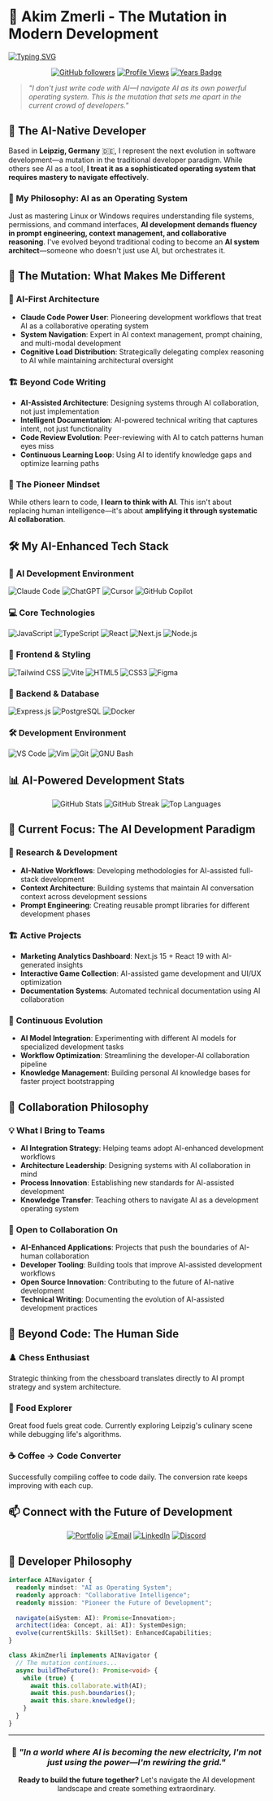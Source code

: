 # 🧬 Akim Zmerli - The Mutation in Modern Development

[![Typing SVG](https://readme-typing-svg.herokuapp.com?font=Fira+Code&weight=600&size=28&duration=3000&pause=1000&color=00D4FF&background=0D1117&center=true&vCenter=true&multiline=true&width=800&height=100&lines=AI-Native+Developer+%7C+Claude+Code+Pioneer;Treating+AI+as+a+Powerful+Operating+System;Architecture+%E2%80%A2+Code+%E2%80%A2+Documentation+%E2%80%A2+Innovation)](https://git.io/typing-svg)

<div align="center">



[![GitHub followers](https://img.shields.io/github/followers/AkimZmerli?style=for-the-badge&logo=github&logoColor=white&labelColor=black&color=00D4FF)](https://github.com/AkimZmerli)
[![Profile Views](https://komarev.com/ghpvc/?username=AkimZmerli&style=for-the-badge&color=00D4FF&labelColor=black)](https://github.com/AkimZmerli)
[![Years Badge](https://badges.pufler.dev/years/AkimZmerli?style=for-the-badge&color=00D4FF&labelColor=black)](https://github.com/AkimZmerli)

</div>

> *"I don't just write code with AI—I navigate AI as its own powerful operating system. This is the mutation that sets me apart in the current crowd of developers."*

## 🚀 The AI-Native Developer

Based in **Leipzig, Germany** 🇩🇪, I represent the next evolution in software development—a mutation in the traditional developer paradigm. While others see AI as a tool, **I treat it as a sophisticated operating system that requires mastery to navigate effectively**.

### 🧭 My Philosophy: AI as an Operating System

Just as mastering Linux or Windows requires understanding file systems, permissions, and command interfaces, **AI development demands fluency in prompt engineering, context management, and collaborative reasoning**. I've evolved beyond traditional coding to become an **AI system architect**—someone who doesn't just use AI, but orchestrates it.

## 🔬 The Mutation: What Makes Me Different

### 🎯 **AI-First Architecture**
- **Claude Code Power User**: Pioneering development workflows that treat AI as a collaborative operating system
- **System Navigation**: Expert in AI context management, prompt chaining, and multi-modal development
- **Cognitive Load Distribution**: Strategically delegating complex reasoning to AI while maintaining architectural oversight

### 🏗️ **Beyond Code Writing**
- **AI-Assisted Architecture**: Designing systems through AI collaboration, not just implementation
- **Intelligent Documentation**: AI-powered technical writing that captures intent, not just functionality  
- **Code Review Evolution**: Peer-reviewing with AI to catch patterns human eyes miss
- **Continuous Learning Loop**: Using AI to identify knowledge gaps and optimize learning paths

### 🧠 **The Pioneer Mindset**
While others learn to code, **I learn to think with AI**. This isn't about replacing human intelligence—it's about **amplifying it through systematic AI collaboration**.

## 🛠️ My AI-Enhanced Tech Stack

### 🤖 **AI Development Environment**
![Claude Code](https://img.shields.io/badge/Claude_Code-FF6B00?style=for-the-badge&logo=anthropic&logoColor=white)
![ChatGPT](https://img.shields.io/badge/ChatGPT-74AA9C?style=for-the-badge&logo=openai&logoColor=white)
![Cursor](https://img.shields.io/badge/Cursor-000000?style=for-the-badge&logo=cursor&logoColor=white)
![GitHub Copilot](https://img.shields.io/badge/GitHub_Copilot-000000?style=for-the-badge&logo=github&logoColor=white)

### 💻 **Core Technologies**
![JavaScript](https://img.shields.io/badge/JavaScript-F7DF1E?style=for-the-badge&logo=javascript&logoColor=black)
![TypeScript](https://img.shields.io/badge/TypeScript-007ACC?style=for-the-badge&logo=typescript&logoColor=white)
![React](https://img.shields.io/badge/React-20232A?style=for-the-badge&logo=react&logoColor=61DAFB)
![Next.js](https://img.shields.io/badge/Next.js-000000?style=for-the-badge&logo=next.js&logoColor=white)
![Node.js](https://img.shields.io/badge/Node.js-43853D?style=for-the-badge&logo=node.js&logoColor=white)

### 🎨 **Frontend & Styling**
![Tailwind CSS](https://img.shields.io/badge/Tailwind_CSS-38B2AC?style=for-the-badge&logo=tailwind-css&logoColor=white)
![Vite](https://img.shields.io/badge/Vite-646CFF?style=for-the-badge&logo=vite&logoColor=white)
![HTML5](https://img.shields.io/badge/HTML5-E34F26?style=for-the-badge&logo=html5&logoColor=white)
![CSS3](https://img.shields.io/badge/CSS3-1572B6?style=for-the-badge&logo=css3&logoColor=white)
![Figma](https://img.shields.io/badge/Figma-F24E1E?style=for-the-badge&logo=figma&logoColor=white)

### 🔧 **Backend & Database**
![Express.js](https://img.shields.io/badge/Express.js-404D59?style=for-the-badge&logo=express&logoColor=white)
![PostgreSQL](https://img.shields.io/badge/PostgreSQL-316192?style=for-the-badge&logo=postgresql&logoColor=white)
![Docker](https://img.shields.io/badge/Docker-2496ED?style=for-the-badge&logo=docker&logoColor=white)

### 🛠️ **Development Environment**
![VS Code](https://img.shields.io/badge/VS_Code-0078D4?style=for-the-badge&logo=visual%20studio%20code&logoColor=white)
![Vim](https://img.shields.io/badge/VIM-%2311AB00.svg?style=for-the-badge&logo=vim&logoColor=white)
![Git](https://img.shields.io/badge/Git-F05032?style=for-the-badge&logo=git&logoColor=white)
![GNU Bash](https://img.shields.io/badge/GNU%20Bash-4EAA25?style=for-the-badge&logo=gnu-bash&logoColor=white)

## 📊 AI-Powered Development Stats

<div align="center">

<img src="https://github-readme-stats.vercel.app/api?username=AkimZmerli&show_icons=true&theme=tokyonight&border_color=00D4FF&title_color=00D4FF&icon_color=00D4FF" alt="GitHub Stats" />

<img src="https://github-readme-streak-stats.herokuapp.com/?user=AkimZmerli&theme=tokyonight&border=00D4FF&ring=00D4FF&fire=00D4FF&currStreakLabel=00D4FF" alt="GitHub Streak" />

<img src="https://github-readme-stats.vercel.app/api/top-langs/?username=AkimZmerli&layout=compact&theme=tokyonight&border_color=00D4FF&title_color=00D4FF" alt="Top Languages" />

</div>

## 🎯 Current Focus: The AI Development Paradigm

### 🔬 **Research & Development**
- **AI-Native Workflows**: Developing methodologies for AI-assisted full-stack development
- **Context Architecture**: Building systems that maintain AI conversation context across development sessions
- **Prompt Engineering**: Creating reusable prompt libraries for different development phases

### 🏗️ **Active Projects**
- **Marketing Analytics Dashboard**: Next.js 15 + React 19 with AI-generated insights
- **Interactive Game Collection**: AI-assisted game development and UI/UX optimization
- **Documentation Systems**: Automated technical documentation using AI collaboration

### 🌱 **Continuous Evolution**
- **AI Model Integration**: Experimenting with different AI models for specialized development tasks
- **Workflow Optimization**: Streamlining the developer-AI collaboration pipeline
- **Knowledge Management**: Building personal AI knowledge bases for faster project bootstrapping

## 🤝 Collaboration Philosophy

### 💡 **What I Bring to Teams**
- **AI Integration Strategy**: Helping teams adopt AI-enhanced development workflows
- **Architecture Leadership**: Designing systems with AI collaboration in mind
- **Process Innovation**: Establishing new standards for AI-assisted development
- **Knowledge Transfer**: Teaching others to navigate AI as a development operating system

### 🎪 **Open to Collaboration On**
- **AI-Enhanced Applications**: Projects that push the boundaries of AI-human collaboration
- **Developer Tooling**: Building tools that improve AI-assisted development workflows  
- **Open Source Innovation**: Contributing to the future of AI-native development
- **Technical Writing**: Documenting the evolution of AI-assisted development practices

## 🎲 Beyond Code: The Human Side

### ♟️ **Chess Enthusiast**
Strategic thinking from the chessboard translates directly to AI prompt strategy and system architecture.

### 🍔 **Food Explorer**
Great food fuels great code. Currently exploring Leipzig's culinary scene while debugging life's algorithms.

### ☕ **Coffee → Code Converter**
Successfully compiling coffee to code daily. The conversion rate keeps improving with each cup.

## 📫 Connect with the Future of Development

<div align="center">

[![Portfolio](https://img.shields.io/badge/Portfolio-akimzmerli.site-00D4FF?style=for-the-badge&logo=vercel&logoColor=white)](https://www.akimzmerli.site)
[![Email](https://img.shields.io/badge/Email-mail@akimzmerli.site-D14836?style=for-the-badge&logo=gmail&logoColor=white)](mailto:mail@akimzmerli.site)
[![LinkedIn](https://img.shields.io/badge/LinkedIn-Connect-0077B5?style=for-the-badge&logo=linkedin&logoColor=white)](https://www.linkedin.com/in/akim-zmerli-785215196/)
[![Discord](https://img.shields.io/badge/Discord-rubylicious_79164-5865F2?style=for-the-badge&logo=discord&logoColor=white)](https://discord.com/users/rubylicious_79164)

</div>

## 💭 Developer Philosophy

```typescript
interface AINavigator {
  readonly mindset: "AI as Operating System";
  readonly approach: "Collaborative Intelligence";
  readonly mission: "Pioneer the Future of Development";
  
  navigate(aiSystem: AI): Promise<Innovation>;
  architect(idea: Concept, ai: AI): SystemDesign;
  evolve(currentSkills: SkillSet): EnhancedCapabilities;
}

class AkimZmerli implements AINavigator {
  // The mutation continues...
  async buildTheFuture(): Promise<void> {
    while (true) {
      await this.collaborate.with(AI);
      await this.push.boundaries();
      await this.share.knowledge();
    }
  }
}
```

---

<div align="center">

### 🧬 *"In a world where AI is becoming the new electricity, I'm not just using the power—I'm rewiring the grid."*

**Ready to build the future together?** Let's navigate the AI development landscape and create something extraordinary.

</div>
